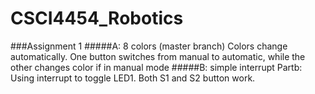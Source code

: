# CSCI4454_Robotics

###Assignment 1
#####A: 8 colors (master branch)
Colors change automatically. One button switches from manual to automatic, while the other changes color if in manual mode
#####B: simple interrupt
Partb: Using interrupt to toggle LED1. Both S1 and S2 button work.

